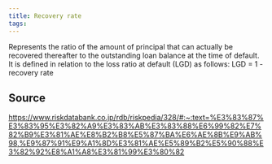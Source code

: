 ```yaml
---
title: Recovery rate
tags: 
---
```


Represents the ratio of the amount of principal that can actually be recovered thereafter to the outstanding loan balance at the time of default. It is defined in relation to the loss ratio at default (LGD) as follows: LGD = 1 - recovery rate

## Source
https://www.riskdatabank.co.jp/rdb/riskpedia/328/#:~:text=%E3%83%87%E3%83%95%E3%82%A9%E3%83%AB%E3%83%88%E6%99%82%E7%82%B9%E3%81%AE%E8%B2%B8%E5%87%BA%E6%AE%8B%E9%AB%98,%E9%87%91%E9%A1%8D%E3%81%AE%E5%89%B2%E5%90%88%E3%82%92%E8%A1%A8%E3%81%99%E3%80%82